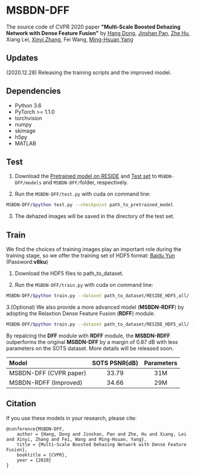 # MSBDN-DFF
The source code of CVPR 2020 paper **"Multi-Scale Boosted Dehazing Network with Dense Feature Fusion"** by  [Hang Dong](https://sites.google.com/view/hdong/%E9%A6%96%E9%A1%B5), [Jinshan Pan](https://jspan.github.io/), [Zhe Hu](https://zjuela.github.io/), Xiang Lei, [Xinyi Zhang](http://xinyizhang.tech), Fei Wang, [Ming-Hsuan Yang](http://faculty.ucmerced.edu/mhyang/)
## Updates
(2020.12.28) Releasing the training scripts and the improved model.

## Dependencies
* Python 3.6
* PyTorch >= 1.1.0
* torchvision
* numpy
* skimage
* h5py
* MATLAB

## Test
1. Download the [Pretrained model on RESIDE](https://drive.google.com/open?id=1da13IOlJ3FQfH6Duj_u1exmZzgXPaYXe) and
[Test set](https://drive.google.com/open?id=1qZlnJN4ybjunc2BGh6kjOUfFdVxuNS-P) to  ``MSBDN-DFF/models`` and ``MSBDN-DFF/``folder, respectively.

2. Run the ``MSBDN-DFF/test.py`` with cuda on command line: 
```bash
MSBDN-DFF/$python test.py --checkpoint path_to_pretrained_model
```

3. The dehazed images will be saved in the directory of the test set.

## Train
We find the choices of training images play an important role during the training stage, so we offer the training set of HDF5 format: [Baidu Yun](https://pan.baidu.com/s/1NqAaec3MFwFU9ZM2lfR_4w) (Password:**v8ku**)

1. Download the HDF5 files to path_to_dataset.

2. Run the ``MSBDN-DFF/train.py`` with cuda on command line: 
```bash
MSBDN-DFF/$python train.py --dataset path_to_dataset/RESIDE_HDF5_all/ --lr 1e-4 --batchSize 16 --model MSBDN-DFF --name MSBDN-DFF
```

3.(Optional) We also provide a more advanced model (**MSBDN-RDFF**) by adopting the Relaxtion Dense Feature Fusion (**RDFF**) module. 
```bash
MSBDN-DFF/$python train.py --dataset path_to_dataset/RESIDE_HDF5_all/ --lr 1e-4 --batchSize 16 --model MSBDN-RDFF --name MSBDN-RDFF
```

By repalcing the **DFF** module with **RDFF** module, the **MSBDN-RDFF** outperforms the original **MSBDN-DFF** by a margin of 0.87 dB with less parameters on the SOTS dataset. More details will be released soon.

| Model | SOTS PSNR(dB) | Parameters |
|  :-----  |  :-----:  | :-----:  |
|  MSBDN-DFF (CVPR paper)    |  33.79  | 31M  |
|  MSBDN-RDFF (Improved)  |  34.66  | 29M  |


## Citation

If you use these models in your research, please cite:

	@conference{MSBDN-DFF,
		author = {Hang, Dong and Jinshan, Pan and Zhe, Hu and Xiang, Lei and Xinyi, Zhang and Fei, Wang and Ming-Hsuan, Yang},
		title = {Multi-Scale Boosted Dehazing Network with Dense Feature Fusion},
		booktitle = {CVPR},
		year = {2020}
	}
